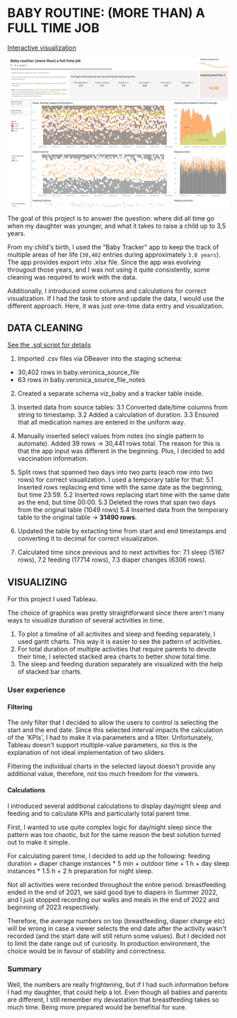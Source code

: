 # BABY ROUTINE: (MORE THAN) A FULL TIME JOB

[Interactive visualization](https://public.tableau.com/app/profile/olga.romanova7546/viz/Baby_routine/Babyroutine)

![babyviz](Babyviz-dashboard.png)

The goal of this project is to answer the question: where did all time go when my daughter was younger, and what it takes to raise a child up to 3,5 years.

From my child's birth, I used the "Baby Tracker" app to keep the track of multiple areas of her life (`30,402` entries during approximately `3.8 years`). The app provides export into .xlsx file. Since the app was evolving througout those years, and I was not using it quite consistently, some cleaning was required to work with the data.

Additionally, I introduced some columns and calculations for correct visualization. If I had the task to store and update the data, I would use the different approach. Here, it was just one-time data entry and visualization.

## DATA CLEANING
[See the .sql script for details](baby-tracker.sql)
1. Imported .csv files via DBeaver into the staging schema:
- 30,402 rows in baby.veronica_source_file
- 63 rows in baby.veronica_source_file_notes

2. Created a separate schema viz_baby and a tracker table inside.

3. Inserted data from source tables:
    3.1 Converted date/time columns from string to timestamp.
    3.2 Added a calculation of duration.
    3.3 Ensured that all medication names are entered in the uniform way.

4. Manually inserted select values from notes (no single pattern to automate). Added 39 rows -> 30,441 rows total. 
The reason for this is that the app input was different in the beginning. Plus, I decided to add vaccination information.

5. Split rows that spanned two days into two parts (each row into two rows) for correct visualization. 
I used a temporary table for that: 
    5.1 Inserted rows replacing end time with the same date as the beginning, but time 23:59.
    5.2 Inserted rows replacing start time with the same date as the end, but time 00:00.
    5.3 Deleted the rows that span two days from the original table (1049 rows)
    5.4 Inserted data from the temporary table to the original table -> **31490 rows**.
6. Updated the table by extacting time from start and end timestamps and converting it to decimal for correct visualization.
7. Calculated time since previous and to next activities for:
    7.1 sleep (5167 rows),
    7.2 feeding (17714 rows),
    7.3 diaper changes (6306 rows).

## VISUALIZING

For this project I used Tableau.

The choice of graphics was pretty straightforward since there aren't many ways to visualize duration of several activities in time. 

1. To plot a timeline of all acitivites and sleep and feeding separately, I used gantt charts. This way it is easier to see the pattern of acitivities.
2. For total duration of multiple activities that require parents to devote their time, I selected stacked area charts to better show total time.
3. The sleep and feeding duration separately are visualized with the help of stacked bar charts.

### User experience

#### Filtering
The only filter that I decided to allow the users to control is selecting the start and the end date. 
Since this selected interval impacts the calculation of the 'KPIs', I had to make it via parameters and a filter. Unfortunately, Tableau doesn't support multiple-value parameters, so this is the explanation of not ideal implementation of two sliders.

Filtering the individual charts in the selected layout doesn't provide any additional value, therefore, not too much freedom for the viewers. 

#### Calculations
I introduced several additional calculations to display day/night sleep and feeding and to calculate KPIs and particularly total parent time.

First, I wanted to use quite complex logic for day/night sleep since the pattern was too chaotic, but for the same reason the best solution turned out to make it simple. 

For calculating parent time, I decided to add up the following:   feeding duration + diaper change instances * 5 min + outdoor time + 1 h + day sleep instances * 1.5 h + 2 h preparation for night sleep. 

Not all activities were recorded throughout the entire period: breastfeeding ended in the end of 2021, we said good bye to diapers in Summer 2022, and I just stopped recording our walks and meals in the end of 2022 and beginning of 2023 respectively. 

Therefore, the average numbers on top (breastfeeding, diaper change etc) will be wrong in case a viewer selects the end date after the activity wasn't recorded (and the start date will still return some values). But I decided not to limit the date range out of curiosity. In production environment, the choice would be in favour of stability and correctness. 

### Summary
Well, the numbers are really frightening, but if I had such information before I had my daughter, that could help a lot. Even though all babies and parents are different, I still remember my devastation that breastfeeding takes so much time. Being more prepared would be benefitial for sure.

